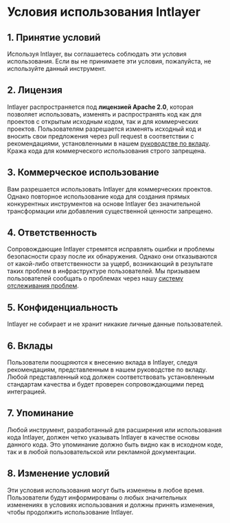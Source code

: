 # Условия использования Intlayer

## 1. Принятие условий

Используя Intlayer, вы соглашаетесь соблюдать эти условия использования. Если вы не принимаете эти условия, пожалуйста, не используйте данный инструмент.

## 2. Лицензия

Intlayer распространяется под **лицензией Apache 2.0**, которая позволяет использовать, изменять и распространять код как для проектов с открытым исходным кодом, так и для коммерческих проектов. Пользователям разрешается изменять исходный код и вносить свои предложения через pull request в соответствии с рекомендациями, установленными в нашем [руководстве по вкладу](https://github.com/aymericzip/intlayer/blob/main/docs/ru/CONTRIBUTING.md). Кража кода для коммерческого использования строго запрещена.

## 3. Коммерческое использование

Вам разрешается использовать Intlayer для коммерческих проектов. Однако повторное использование кода для создания прямых конкурентных инструментов на основе Intlayer без значительной трансформации или добавления существенной ценности запрещено.

## 4. Ответственность

Сопровождающие Intlayer стремятся исправлять ошибки и проблемы безопасности сразу после их обнаружения. Однако они отказываются от какой-либо ответственности за ущерб, возникающий в результате таких проблем в инфраструктуре пользователей. Мы призываем пользователей сообщать о проблемах через нашу [систему отслеживания проблем](https://github.com/aymericzip/intlayer/issues).

## 5. Конфиденциальность

Intlayer не собирает и не хранит никакие личные данные пользователей.

## 6. Вклады

Пользователи поощряются к внесению вклада в Intlayer, следуя рекомендациям, представленным в нашем руководстве по вкладу. Любой представленный код должен соответствовать установленным стандартам качества и будет проверен сопровождающими перед интеграцией.

## 7. Упоминание

Любой инструмент, разработанный для расширения или использования кода Intlayer, должен четко указывать Intlayer в качестве основы данного кода. Это упоминание должно быть видно как в исходном коде, так и в любой пользовательской или рекламной документации.

## 8. Изменение условий

Эти условия использования могут быть изменены в любое время. Пользователи будут информированы о любых значительных изменениях в условиях использования и должны принять изменения, чтобы продолжить использование Intlayer.
